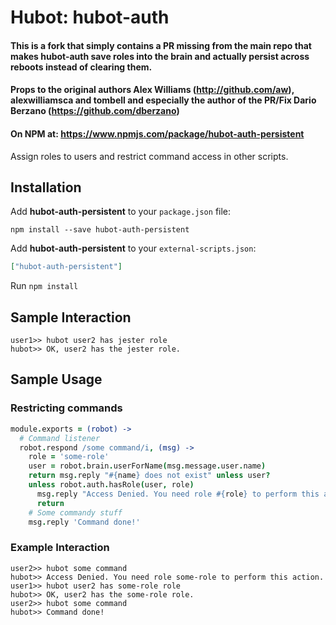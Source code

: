 # Hubot: hubot-auth

#### This is a fork that simply contains a PR missing from the main repo that makes hubot-auth save roles into the brain and actually persist across reboots instead of clearing them.

#### Props to the original authors Alex Williams (http://github.com/aw), alexwilliamsca and tombell and especially the author of the PR/Fix Dario Berzano (https://github.com/dberzano)

#### On NPM at: https://www.npmjs.com/package/hubot-auth-persistent

Assign roles to users and restrict command access in other scripts.


## Installation

Add **hubot-auth-persistent** to your `package.json` file:

```
npm install --save hubot-auth-persistent
```

Add **hubot-auth-persistent** to your `external-scripts.json`:

```json
["hubot-auth-persistent"]
```

Run `npm install`

## Sample Interaction

```
user1>> hubot user2 has jester role
hubot>> OK, user2 has the jester role.
```

## Sample Usage
### Restricting commands
```coffee
module.exports = (robot) ->
  # Command listener
  robot.respond /some command/i, (msg) ->
    role = 'some-role'
    user = robot.brain.userForName(msg.message.user.name)
    return msg.reply "#{name} does not exist" unless user?
    unless robot.auth.hasRole(user, role)
      msg.reply "Access Denied. You need role #{role} to perform this action."
      return
    # Some commandy stuff
    msg.reply 'Command done!'
```
### Example Interaction
```
user2>> hubot some command
hubot>> Access Denied. You need role some-role to perform this action.
user1>> hubot user2 has some-role role
hubot>> OK, user2 has the some-role role.
user2>> hubot some command
hubot>> Command done!
```
